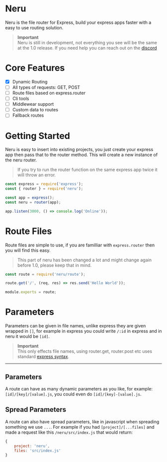 # Neru

Neru is the file router for Express, build your express apps faster with a easy to use routing solution.

> **Important**<br /> Neru is still in development, not everything you see will be the same at the 1.0 release. If you need help you can reach out on the [discord](https://discord.gg/2Vd4wAjJnm)

# Core Features

-   [x] Dynamic Routing
-   [ ] All types of requests: GET, POST
-   [ ] Route files based on express.router
-   [ ] Cli tools
-   [ ] Middlewear support
-   [ ] Custom data to routes
-   [ ] Fallback routes

# Getting Started

Neru is easy to insert into existing projects, you just create your express app then pass that to the router method. This will create a new instance of the neru router.

> If you try to run the router function on the same express app twice it will throw an error.

```js
const express = require('express');
const { router } = require('neru');

const app = express();
const neru = router(app);

app.listen(3000, () => console.log('Online'));
```

# Route Files

Route files are simple to use, if you are familliar with `express.router` then you will find this easy.

> This part of neru has been changed a lot and might change again before 1.0, please keep that in mind.

```js
const route = require('neru/route');

route.get('/', (req, res) => res.send('Hello World'));

module.exports = route;
```

# Parameters

Parameters can be given in file names, unlike express they are given wrapped in `[]`, for example in express you could write `/:id` in express and in neru it would be `[id]`.

> **Important**<br>This only effects file names, using router.get, router.post etc uses standard [express syntax](https://expressjs.com/en/guide/routing.html#route-parameters).

---

## Parameters

A route can have as many dynamic parameters as you like, for example: `[id]/[key]/[value].js`, you could even do `[id]/[key]-[value].js`.

## Spread Parameters

A route can also have spread parameters, like in javascript when spreading something we use `...`. For example if you had `[project]/[...files]` and made a request like this `/neru/src/index.js` that would return:

```js
{
    project: 'neru',
    files: 'src/index.js'
}
```
